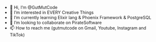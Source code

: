 - 👋 Hi, I’m @GutMutCode
- 👀 I’m interested in EVERY Creative Things
- 🌱 I’m currently learning Elixir lang & Phoenix Framework & PostgreSQL
- 💞️ I’m looking to collaborate on PirateSoftware
- 📫 How to reach me (gutmutcode on Gmail, Youtube, Instagram and TikTok)

<!---
GutMutCode/GutMutCode is a ✨ special ✨ repository because its `README.md` (this file) appears on your GitHub profile.
You can click the Preview link to take a look at your changes.
--->
